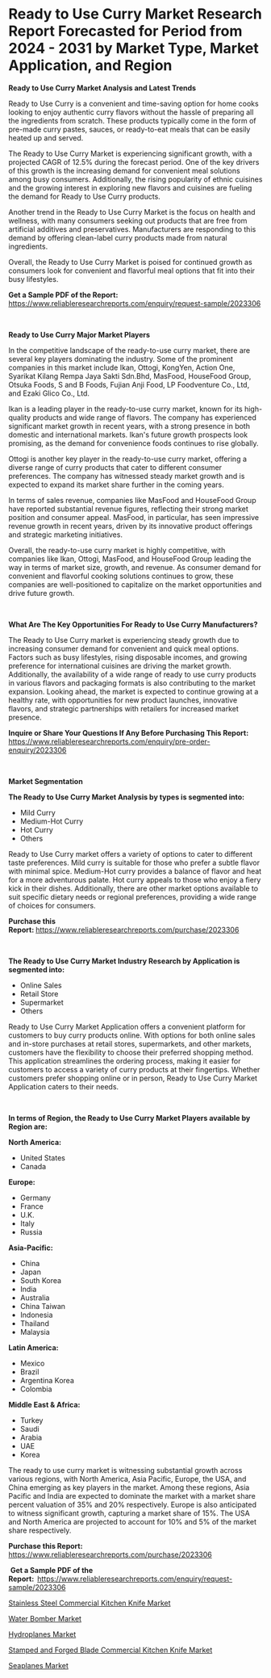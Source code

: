 <p><h1>Ready to Use Curry Market Research Report Forecasted for Period from 2024 -  2031 by Market Type, Market Application, and Region</h1></p><p><strong>Ready to Use Curry Market Analysis and Latest Trends</strong></p>
<p><p>Ready to Use Curry is a convenient and time-saving option for home cooks looking to enjoy authentic curry flavors without the hassle of preparing all the ingredients from scratch. These products typically come in the form of pre-made curry pastes, sauces, or ready-to-eat meals that can be easily heated up and served.</p><p>The Ready to Use Curry Market is experiencing significant growth, with a projected CAGR of 12.5% during the forecast period. One of the key drivers of this growth is the increasing demand for convenient meal solutions among busy consumers. Additionally, the rising popularity of ethnic cuisines and the growing interest in exploring new flavors and cuisines are fueling the demand for Ready to Use Curry products.</p><p>Another trend in the Ready to Use Curry Market is the focus on health and wellness, with many consumers seeking out products that are free from artificial additives and preservatives. Manufacturers are responding to this demand by offering clean-label curry products made from natural ingredients.</p><p>Overall, the Ready to Use Curry Market is poised for continued growth as consumers look for convenient and flavorful meal options that fit into their busy lifestyles.</p></p>
<p><strong>Get a Sample PDF of the Report:&nbsp;</strong> <a href="https://www.reliableresearchreports.com/enquiry/request-sample/2023306">https://www.reliableresearchreports.com/enquiry/request-sample/2023306</a></p>
<p>&nbsp;</p>
<p><strong>Ready to Use Curry Major Market Players</strong></p>
<p><p>In the competitive landscape of the ready-to-use curry market, there are several key players dominating the industry. Some of the prominent companies in this market include Ikan, Ottogi, KongYen, Action One, Syarikat Kilang Rempa Jaya Sakti Sdn.Bhd, MasFood, HouseFood Group, Otsuka Foods, S and B Foods, Fujian Anji Food, LP Foodventure Co., Ltd, and Ezaki Glico Co., Ltd.</p><p>Ikan is a leading player in the ready-to-use curry market, known for its high-quality products and wide range of flavors. The company has experienced significant market growth in recent years, with a strong presence in both domestic and international markets. Ikan's future growth prospects look promising, as the demand for convenience foods continues to rise globally.</p><p>Ottogi is another key player in the ready-to-use curry market, offering a diverse range of curry products that cater to different consumer preferences. The company has witnessed steady market growth and is expected to expand its market share further in the coming years.</p><p>In terms of sales revenue, companies like MasFood and HouseFood Group have reported substantial revenue figures, reflecting their strong market position and consumer appeal. MasFood, in particular, has seen impressive revenue growth in recent years, driven by its innovative product offerings and strategic marketing initiatives.</p><p>Overall, the ready-to-use curry market is highly competitive, with companies like Ikan, Ottogi, MasFood, and HouseFood Group leading the way in terms of market size, growth, and revenue. As consumer demand for convenient and flavorful cooking solutions continues to grow, these companies are well-positioned to capitalize on the market opportunities and drive future growth.</p></p>
<p>&nbsp;</p>
<p><strong>What Are The Key Opportunities For Ready to Use Curry Manufacturers?</strong></p>
<p><p>The Ready to Use Curry market is experiencing steady growth due to increasing consumer demand for convenient and quick meal options. Factors such as busy lifestyles, rising disposable incomes, and growing preference for international cuisines are driving the market growth. Additionally, the availability of a wide range of ready to use curry products in various flavors and packaging formats is also contributing to the market expansion. Looking ahead, the market is expected to continue growing at a healthy rate, with opportunities for new product launches, innovative flavors, and strategic partnerships with retailers for increased market presence.</p></p>
<p><strong>Inquire or Share Your Questions If Any Before Purchasing This Report:</strong> <a href="https://www.reliableresearchreports.com/enquiry/pre-order-enquiry/2023306">https://www.reliableresearchreports.com/enquiry/pre-order-enquiry/2023306</a></p>
<p>&nbsp;</p>
<p><strong>Market Segmentation</strong></p>
<p><strong>The Ready to Use Curry Market Analysis by types is segmented into:</strong></p>
<p><ul><li>Mild Curry</li><li>Medium-Hot Curry</li><li>Hot Curry</li><li>Others</li></ul></p>
<p><p>Ready to Use Curry market offers a variety of options to cater to different taste preferences. Mild curry is suitable for those who prefer a subtle flavor with minimal spice. Medium-Hot curry provides a balance of flavor and heat for a more adventurous palate. Hot curry appeals to those who enjoy a fiery kick in their dishes. Additionally, there are other market options available to suit specific dietary needs or regional preferences, providing a wide range of choices for consumers.</p></p>
<p><strong>Purchase this Report:&nbsp;</strong><a href="https://www.reliableresearchreports.com/purchase/2023306">https://www.reliableresearchreports.com/purchase/2023306</a></p>
<p>&nbsp;</p>
<p><strong>The Ready to Use Curry Market Industry Research by Application is segmented into:</strong></p>
<p><ul><li>Online Sales</li><li>Retail Store</li><li>Supermarket</li><li>Others</li></ul></p>
<p><p>Ready to Use Curry Market Application offers a convenient platform for customers to buy curry products online. With options for both online sales and in-store purchases at retail stores, supermarkets, and other markets, customers have the flexibility to choose their preferred shopping method. This application streamlines the ordering process, making it easier for customers to access a variety of curry products at their fingertips. Whether customers prefer shopping online or in person, Ready to Use Curry Market Application caters to their needs.</p></p>
<p>&nbsp;</p>
<p><strong>In terms of Region, the Ready to Use Curry Market Players available by Region are:</strong></p>
<p>
    <p> <strong> North America: </strong>
        <ul>
            <li>United States</li>
            <li>Canada</li>
        </ul>
        </p> 
    <p> <strong> Europe: </strong>
        <ul>
            <li>Germany</li>
            <li>France</li>
            <li>U.K.</li>
            <li>Italy</li>
            <li>Russia</li>
        </ul>
        </p> 
    <p> <strong> Asia-Pacific: </strong>
        <ul>
            <li>China</li>
            <li>Japan</li>
            <li>South Korea</li>
            <li>India</li>
            <li>Australia</li>
            <li>China Taiwan</li>
            <li>Indonesia</li>
            <li>Thailand</li>
            <li>Malaysia</li>
        </ul>
        </p> 
    <p> <strong> Latin America: </strong>
        <ul>
            <li>Mexico</li>
            <li>Brazil</li>
            <li>Argentina Korea</li>
            <li>Colombia</li>
        </ul>
        </p> 
    <p> <strong> Middle East & Africa: </strong>
        <ul>
            <li>Turkey</li>
            <li>Saudi</li>
            <li>Arabia</li>
            <li>UAE</li>
            <li>Korea</li>
        </ul>
    </p>
    </p>
<p><p>The ready to use curry market is witnessing substantial growth across various regions, with North America, Asia Pacific, Europe, the USA, and China emerging as key players in the market. Among these regions, Asia Pacific and India are expected to dominate the market with a market share percent valuation of 35% and 20% respectively. Europe is also anticipated to witness significant growth, capturing a market share of 15%. The USA and North America are projected to account for 10% and 5% of the market share respectively.</p></p>
<p><strong>Purchase this Report: </strong><a href="https://www.reliableresearchreports.com/purchase/2023306">https://www.reliableresearchreports.com/purchase/2023306</a></p>
<p>&nbsp;<strong>Get a Sample PDF of the Report:&nbsp;&nbsp;</strong><a href="https://www.reliableresearchreports.com/enquiry/request-sample/2023306">https://www.reliableresearchreports.com/enquiry/request-sample/2023306</a></p>
<p><strong></strong></p>
<p><p><a href="https://view.publitas.com/reportprime-1/stainless-steel-commercial-kitchen-knife-market-size-2024-2031-global-industrial-analysis-key-geographical-regions-market-share-top-key-players-product-types-and-forecast-research-report/">Stainless Steel Commercial Kitchen Knife Market</a></p><p><a href="https://cute-banjo-8ca.notion.site/Global-Water-Bomber-Market-Size-and-Market-Trends-Insights-and-Projections-from-2024-to-2031-f0d37207aa424d929740d9bb53fcb360">Water Bomber Market</a></p><p><a href="https://shimmer-gardenia-37a.notion.site/Decoding-the-Hydroplanes-Market-A-Deep-Dive-into-the-Latest-Market-Trends-Market-Segmentation-and-98b9df9ab8cc413cae20afe1992e3877">Hydroplanes Market</a></p><p><a href="https://view.publitas.com/reportprime-1/global-stamped-and-forged-blade-commercial-kitchen-knife-market-by-types-applications-and-major-players-with-regional-growth-rate-analysis-and-development-situation-from-2024-to-2031/">Stamped and Forged Blade Commercial Kitchen Knife Market</a></p><p><a href="https://meowing-lemming-dd3.notion.site/Seaplanes-Market-Size-Furnishes-Valuable-Information-Encompassing-Market-Share-Market-Trends-and-P-5a086b89caa440e0be413d6ed44481c3">Seaplanes Market</a></p></p>